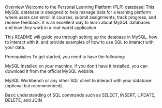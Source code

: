 Overview
Welcome to the Personal Learning Platform (PLP) database! This MySQL database is designed to help manage data for a learning platform where users can enroll in courses, submit assignments, track progress, and receive feedback. It is an excellent way to learn about MySQL databases and how they work in a real-world application.

This README will guide you through setting up the database in MySQL, how to interact with it, and provide examples of how to use SQL to interact with your data.

Prerequisites
To get started, you need to have the following:

MySQL installed on your machine. If you don't have it installed, you can download it from the official MySQL website.

MySQL Workbench or any other SQL client to interact with your database (optional but recommended).

Basic understanding of SQL commands such as SELECT, INSERT, UPDATE, DELETE, and JOIN
